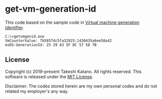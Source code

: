 # get-vm-generation-id

This code based on the sample code in [Virtual machine generation identifier](https://docs.microsoft.com/en-us/windows/win32/hyperv_v2/virtual-machine-generation-identifier).

```
C:\>getvmgenid.exe
VmCounterValue: 7b5857dc5fa32925:1430435a6ee58a42
msDS-GenerationId: 25 29 A3 5F DC 57 58 7B
```

## License

Copyright (c) 2019-present Takeshi Katano. All rights reserved. This software is released under the [MIT License](https://github.com/tksh164/get-vm-generation-id/blob/master/LICENSE).

Disclaimer: The codes stored herein are my own personal codes and do not related my employer's any way.
